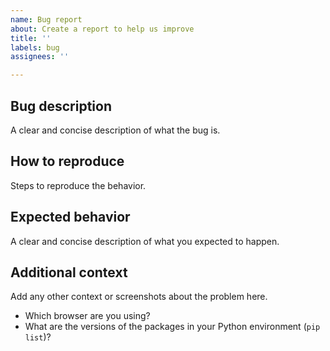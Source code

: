 ```yaml
---
name: Bug report
about: Create a report to help us improve
title: ''
labels: bug
assignees: ''

---
```


## Bug description

A clear and concise description of what the bug is.

## How to reproduce

Steps to reproduce the behavior.

## Expected behavior

A clear and concise description of what you expected to happen.

## Additional context

Add any other context or screenshots about the problem here.
- Which browser are you using?
- What are the versions of the packages in your Python environment (`pip list`)?
